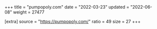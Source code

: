 +++
title = "pumpopoly.com"
date = "2022-03-23"
updated = "2022-06-08"
weight = 27477

[extra]
source = "https://pumpopoly.com/"
ratio = 49
size = 27
+++
